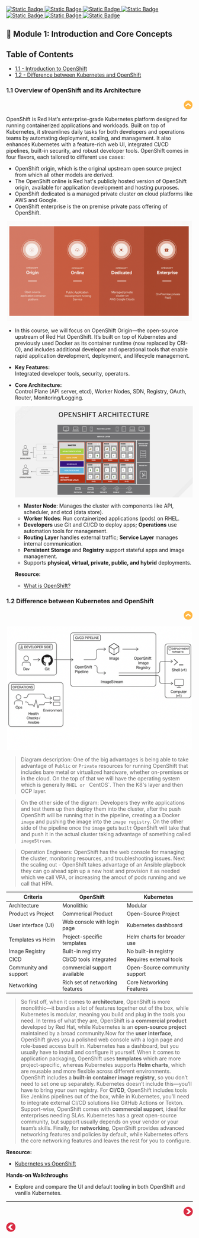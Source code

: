 [![Static Badge](https://img.shields.io/badge/Agenda-green?style=flat&logoSize=auto)
](https://github.com/ocp-workshop-wf/bootcamp/blob/main/other/Agenda.md) [![Static Badge](https://img.shields.io/badge/CheatSheet-purple?style=flat&logoSize=auto)
](https://github.com/ocp-workshop-wf/bootcamp/blob/main/other/CheatSheet.md) [![Static Badge](https://img.shields.io/badge/OCP-CLI-red?style=flat&logoSize=auto)
](https://github.com/ocp-workshop-wf/bootcamp/blob/main/other/ocpcli-cheatsheet.md)   [![Static Badge](https://img.shields.io/badge/Labs-maroon?style=flat&logoSize=auto)
](https://github.com/ocp-workshop-wf/bootcamp/tree/main/labs-repo)  [![Static Badge](https://img.shields.io/badge/RedHat-OpenShift-maroon?style=flat&logo=Redhat&logoSize=auto)
](https://docs.redhat.com/en/documentation/openshift_container_platform/4.19)   [![Static Badge](https://img.shields.io/badge/Kubernetes-black?style=flat&logo=Kubernetes&logoSize=auto)
](https://kubernetes.io/docs/home/) [![Static Badge](https://img.shields.io/badge/OpenShift-Bootcamp-red?style=social)
](https://github.com/ocp-workshop-wf)
## 🔹 Module 1: Introduction and Core Concepts 

## Table of Contents

- [1.1 - Introduction to OpenShift](#11-overview-of-openshift-and-its-architecture)
- [1.2 - Difference between Kubernetes and OpenShift](#12-difference-between-kubernetes-and-openshift)

### 1.1 Overview of OpenShift and its Architecture

<p align="right">
  <a href="https://github.com/ocp-workshop-wf/bootcamp/tree/main/module1#-module-1-introduction-and-core-concepts" target="_blank">
    <img src="/images/top.png" alt="OpenShift Training" style="width:25px;" />
  </a>
</p>

OpenShift is Red Hat’s enterprise-grade Kubernetes platform designed for running containerized applications and workloads. Built on top of Kubernetes, it streamlines daily tasks for both developers and operations teams by automating deployment, scaling, and management. It also enhances Kubernetes with a feature-rich web UI, integrated CI/CD pipelines, built-in security, and robust developer tools. OpenShift comes in four flavors, each tailored to different use cases:
- OpenShift origin, which is the original upstream open source project from which all other models are derived. 
- The OpenShift online is Red hat's publicly hosted version of OpenShift origin, available for application development and hosting purposes. 
- OpenShift dedicated is a managed private cluster on cloud platforms like AWS and Google. 
- OpenShift enterprise is the on premise private pass offering of OpenShift.

<p align="center">
<img src="/images/openshift-flavors.png" alt="OpenShift Training" style="width:500px; align="center"/>
</p>

- In this course, we will focus on OpenShift Origin—the open-source upstream of Red Hat OpenShift. It’s built on top of Kubernetes and previously used Docker as its container runtime (now replaced by CRI-O), and includes additional developer and operational tools that enable rapid application development, deployment, and lifecycle management.

- **Key Features:**  
  Integrated developer tools, security, operators.
- **Core Architecture:**  
  Control Plane (API server, etcd), Worker Nodes, SDN, Registry, OAuth, Router, Monitoring/Logging.

  <p align="center">
  <img src="/images/ocp-arch.png" alt="OpenShift Training"; align="center"/>
  </p>

  * **Master Node**: Manages the cluster with components like API, scheduler, and etcd (data store).
  * **Worker Nodes**: Run containerized applications (pods) on RHEL.
  * **Developers** use Git and CI/CD to deploy apps; **Operations** use automation tools for management.
  * **Routing Layer** handles external traffic; **Service Layer** manages internal communication.
  * **Persistent Storage** and **Registry** support stateful apps and image management.
  * Supports **physical, virtual, private, public, and hybrid** deployments.



  **Resource:**  
  - [What is OpenShift?](https://youtu.be/KTN_QBuDplo)


### 1.2 Difference between Kubernetes and OpenShift

<p align="right">
  <a href="https://github.com/ocp-workshop-wf/bootcamp/tree/main/module1#-module-1-introduction-and-core-concepts" target="_blank">
    <img src="/images/top.png" alt="OpenShift Training" style="width:25px;" />
  </a>
</p>

  <p align="center">
  <img src="/images/ocp-introo.png" alt="OpenShift Training" style="width:500px; align="center"/>
  </p>


> Diagram description: One of the big advantages is being able to take advantage of `Public` or `Private` resources for running OpenShift that includes bare metal or virtualized hardware, whether on-premises or in the cloud. On the top of that we will have the operating system which is generally `RHEL or ` CentOS`. Then the K8's layer and then OCP layer.

> On the other side of the digram: Developers they write applications and test them up then deploy them into the cluster, after the push OpenShift will be running that in the pipeline, creating a a Docker `image` and pushing the image into the `image registry`. On the other side of the pipeline once the `image` gets `built` OpenShift will take that and push it in the actual cluster taking advantage of something called `imageStream`.

> Operation Engineers: OpenShift has the web console for managing the cluster, monitoring resources, and troubleshooting issues. Next the scaling out - OpenShift takes advantage of an Ansible playbook they can go ahead spin up a new host and provision it as needed which we call VPA, or increasing the amout of pods running and we call that HPA. 

<div align="center">

| Criteria | OpenShift | Kubernetes| 
| -------- | --------- | --------- | 
| Architecture | Monolithic | Modular|
| Product vs Project | Commerical Product | Open-Source Project |
| User interface (UI) | Web console with login page | Kubernetes dashboard | 
| Templates vs Helm | Project-specific templates | Helm charts for broader use | 
| Image Registry | Built-in registry | No built-in registry | 
| CICD | CI/CD tools integrated | Requires external tools | 
| Community and support | commercial support available | Open-Source community support|
| Networking | Rich set of networking features | Core Networking Features| 

</div>

> So first off, when it comes to **architecture**, OpenShift is more monolithic—it bundles a lot of features together out of the box, while Kubernetes is modular, meaning you build and plug in the tools you need. In terms of what they are, OpenShift is a **commercial product** developed by Red Hat, while Kubernetes is an **open-source project** maintained by a broad community.Now for the **user interface**, OpenShift gives you a polished web console with a login page and role-based access built in. Kubernetes has a dashboard, but you usually have to install and configure it yourself. When it comes to application packaging, OpenShift uses **templates** which are more project-specific, whereas Kubernetes supports **Helm charts**, which are reusable and more flexible across different environments. OpenShift includes a **built-in container image registry**, so you don’t need to set one up separately. Kubernetes doesn’t include this—you’ll have to bring your own registry. For **CI/CD**, OpenShift includes tools like Jenkins pipelines out of the box, while in Kubernetes, you’ll need to integrate external CI/CD solutions like GitHub Actions or Tekton. Support-wise, OpenShift comes with **commercial support**, ideal for enterprises needing SLAs. Kubernetes has a great open-source community, but support usually depends on your vendor or your team’s skills. Finally, for **networking**, OpenShift provides advanced networking features and policies by default, while Kubernetes offers the core networking features and leaves the rest for you to configure. 

**Resource:**  
- [Kubernetes vs OpenShift](https://www.theknowledgeacademy.com/blog/openshift-vs-kubernetes/)

**Hands-on Walkthroughs**  
- Explore and compare the UI and default tooling in both OpenShift and vanilla Kubernetes.

---


<p align="right">
  <a href="https://github.com/ocp-workshop-wf/bootcamp/tree/main/module2" target="_blank">
    <img src="/images/nexticon.webp" alt="OpenShift Training" style="width:25px;" />
  </a>
</p>
<p align="left">
  <a href="https://github.com/ocp-workshop-wf/bootcamp/tree/main" target="_blank">
    <img src="/images/backred1.png" alt="OpenShift Training" style="width:25px;" />
  </a>
</p>
